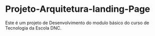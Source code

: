 # Projeto-Arquitetura-landing-Page
Este é um projeto de Desenvolvimento do modulo básico do curso de Tecnologia da Escola DNC.
